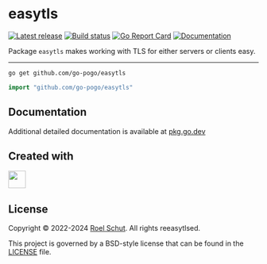 easytls
=======
[![Latest release][latest-release-img]][latest-release-url]
[![Build status][build-status-img]][build-status-url]
[![Go Report Card][report-img]][report-url]
[![Documentation][doc-img]][doc-url]

[latest-release-img]: https://img.shields.io/github/release/go-pogo/easytls.svg?label=latest

[latest-release-url]: https://github.com/go-pogo/easytls/releases

[build-status-img]: https://github.com/go-pogo/easytls/actions/workflows/test.yml/badge.svg

[build-status-url]: https://github.com/go-pogo/easytls/actions/workflows/test.yml

[report-img]: https://goreportcard.com/badge/github.com/go-pogo/easytls

[report-url]: https://goreportcard.com/report/github.com/go-pogo/easytls

[doc-img]: https://godoc.org/github.com/go-pogo/easytls?status.svg

[doc-url]: https://pkg.go.dev/github.com/go-pogo/easytls


Package `easytls` makes working with TLS for either servers or clients easy.

<hr>

```sh
go get github.com/go-pogo/easytls
```

```go
import "github.com/go-pogo/easytls"
```

## Documentation

Additional detailed documentation is available at [pkg.go.dev][doc-url]

## Created with

<a href="https://www.jetbrains.com/?from=go-pogo" target="_blank"><img src="https://resources.jetbrains.com/storage/products/company/brand/logos/GoLand_icon.png" width="35" /></a>

## License

Copyright © 2022-2024 [Roel Schut](https://roelschut.nl). All rights reeasytlsed.

This project is governed by a BSD-style license that can be found in the [LICENSE](LICENSE) file.
